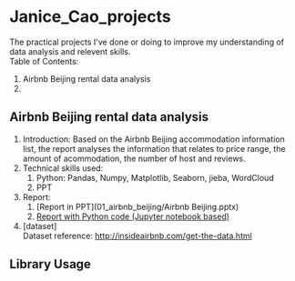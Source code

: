 # Janice_Cao_projects
The practical projects I've done or doing to improve my understanding of data analysis and relevent skills.  
Table of Contents:  
1. Airbnb Beijing rental data analysis
2. 

## Airbnb Beijing rental data analysis
1. Introduction: Based on the Airbnb Beijing accommodation information list, the report analyses the information that relates to price range, the amount of acommodation, the number of host and reviews.
2. Technical skills used:  
    1. Python: Pandas, Numpy, Matplotlib, Seaborn, jieba, WordCloud  
    2. PPT
3. Report:
    1. [Report in PPT](01_airbnb_beijing/Airbnb Beijing.pptx)
    2. [Report with Python code (Jupyter notebook based)](01_airbnb_beijing/airbnb_beijing_python.ipynb)
4. [dataset]  
  Dataset reference: http://insideairbnb.com/get-the-data.html  


## Library Usage
